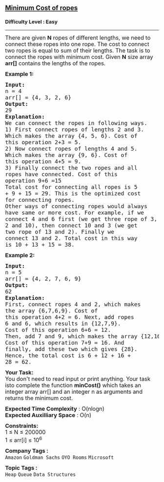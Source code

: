 <h2><a href="https://practice.geeksforgeeks.org/problems/minimum-cost-of-ropes-1587115620/1?utm_source=youtube&utm_medium=collab_striver_ytdescription&utm_campaign=minimum-cost-of-ropes">Minimum Cost of ropes</a></h2><h3>Difficulty Level : Easy</h3><hr><div class="problems_problem_content__Xm_eO"><p><span style="font-size:18px">There are given&nbsp;<strong>N</strong> ropes of different lengths, we need to connect these ropes into one rope. The cost to connect two ropes is equal to sum of their lengths. The task is to connect the ropes with minimum cost. Given&nbsp;<strong>N</strong> size array <strong>arr[]</strong> contains the lengths of the ropes.&nbsp;</span></p>

<p><span style="font-size:18px"><strong>Example 1:</strong></span></p>

<pre><span style="font-size:18px"><strong>Input:
</strong>n = 4
arr[] = {4, 3, 2, 6}
<strong>Output: 
</strong>29<strong>
Explanation:
</strong>We can connect the ropes in following ways.
1) First connect ropes of lengths 2 and 3.
Which makes the array {4, 5, 6}. Cost of
this operation 2+3 = 5. 
2) Now connect ropes of lengths 4 and 5.
Which makes the array {9, 6}. Cost of
this operation 4+5 = 9.
3) Finally connect the two ropes and all
ropes have connected. Cost of this 
operation 9+6 =15
Total cost for connecting all ropes is 5
+ 9 + 15 = 29. This is the optimized cost
for connecting ropes. 
Other ways of connecting ropes would always 
have same or more cost. For example, if we 
connect 4 and 6 first (we get three rope of 3,
2 and 10), then connect 10 and 3 (we get
two rope of 13 and 2). Finally we
connect 13 and 2. Total cost in this way
is 10 + 13 + 15 = 38.</span></pre>

<p><span style="font-size:18px"><strong>Example 2:</strong></span></p>

<pre><span style="font-size:18px"><strong>Input:
</strong>n = 5
arr[] = {4, 2, 7, 6, 9}
<strong>Output: 
</strong>62 
<strong>Explanation:</strong>
First, connect ropes 4 and 2, which makes
the array {6,7,6,9}. Cost of
this operation 4+2 = 6. Next, add ropes 
6 and 6, which results in {12,7,9}. 
Cost of this operation 6+6 = 12.
Then, add 7 and 9, which makes the array {12,16}. 
Cost of this operation 7+9 = 16. And
finally, add these two which gives {28}.
Hence, the total cost is 6 + 12 + 16 + 
28 = 62.</span>
</pre>

<p><span style="font-size:18px"><strong>Your Task:</strong><br>
You don't need to read input or print anything. Your task isto complete the&nbsp;function&nbsp;<strong>minCost()</strong> which takes an integer array arr[] and an integer n as&nbsp;arguments and returns the minimum cost.</span></p>

<p><span style="font-size:18px"><strong>Expected Time Complexity</strong> : O(nlogn)<br>
<strong>Expected Auxilliary Space</strong> : O(n)</span></p>

<p><span style="font-size:18px"><strong>Constraints:</strong></span><br>
<span style="font-size:18px">1 ≤ N ≤ 200000<br>
1 ≤ arr[i] ≤ 10<sup>6</sup></span></p>
</div><p><span style=font-size:18px><strong>Company Tags : </strong><br><code>Amazon</code>&nbsp;<code>Goldman Sachs</code>&nbsp;<code>OYO Rooms</code>&nbsp;<code>Microsoft</code>&nbsp;<br><p><span style=font-size:18px><strong>Topic Tags : </strong><br><code>Heap</code>&nbsp;<code>Queue</code>&nbsp;<code>Data Structures</code>&nbsp;